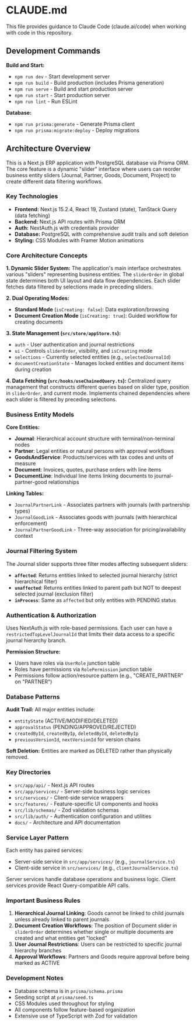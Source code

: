 # CLAUDE.md

This file provides guidance to Claude Code (claude.ai/code) when working with code in this repository.

## Development Commands

**Build and Start:**
- `npm run dev` - Start development server
- `npm run build` - Build production (includes Prisma generation)
- `npm run serve` - Build and start production server
- `npm run start` - Start production server
- `npm run lint` - Run ESLint

**Database:**
- `npm run prisma:generate` - Generate Prisma client
- `npm run prisma:migrate:deploy` - Deploy migrations

## Architecture Overview

This is a Next.js ERP application with PostgreSQL database via Prisma ORM. The core feature is a dynamic "slider" interface where users can reorder business entity sliders (Journal, Partner, Goods, Document, Project) to create different data filtering workflows.

### Key Technologies
- **Frontend:** Next.js 15.2.4, React 19, Zustand (state), TanStack Query (data fetching)
- **Backend:** Next.js API routes with Prisma ORM
- **Auth:** NextAuth.js with credentials provider
- **Database:** PostgreSQL with comprehensive audit trails and soft deletion
- **Styling:** CSS Modules with Framer Motion animations

### Core Architecture Concepts

**1. Dynamic Slider System:**
The application's main interface orchestrates various "sliders" representing business entities. The `sliderOrder` in global state determines both UI layout and data flow dependencies. Each slider fetches data filtered by selections made in preceding sliders.

**2. Dual Operating Modes:**
- **Standard Mode** (`isCreating: false`): Data exploration/browsing
- **Document Creation Mode** (`isCreating: true`): Guided workflow for creating documents

**3. State Management (`src/store/appStore.ts`):**
- `auth` - User authentication and journal restrictions
- `ui` - Controls `sliderOrder`, visibility, and `isCreating` mode
- `selections` - Currently selected entities (e.g., `selectedJournalId`)
- `documentCreationState` - Manages locked entities and document items during creation

**4. Data Fetching (`src/hooks/useChainedQuery.ts`):**
Centralized query management that constructs different queries based on slider type, position in `sliderOrder`, and current mode. Implements chained dependencies where each slider is filtered by preceding selections.

### Business Entity Models

**Core Entities:**
- **Journal**: Hierarchical account structure with terminal/non-terminal nodes
- **Partner**: Legal entities or natural persons with approval workflows
- **GoodsAndService**: Products/services with tax codes and units of measure
- **Document**: Invoices, quotes, purchase orders with line items
- **DocumentLine**: Individual line items linking documents to journal-partner-good relationships

**Linking Tables:**
- `JournalPartnerLink` - Associates partners with journals (with partnership types)
- `JournalGoodLink` - Associates goods with journals (with hierarchical enforcement)
- `JournalPartnerGoodLink` - Three-way association for pricing/availability context

### Journal Filtering System

The Journal slider supports three filter modes affecting subsequent sliders:
- **`affected`**: Returns entities linked to selected journal hierarchy (strict hierarchical filter)
- **`unaffected`**: Returns entities linked to parent path but NOT to deepest selected journal (exclusion filter)
- **`inProcess`**: Same as `affected` but only entities with PENDING status

### Authentication & Authorization

Uses NextAuth.js with role-based permissions. Each user can have a `restrictedTopLevelJournalId` that limits their data access to a specific journal hierarchy branch.

**Permission Structure:**
- Users have roles via `UserRole` junction table
- Roles have permissions via `RolePermission` junction table
- Permissions follow action/resource pattern (e.g., "CREATE_PARTNER" on "PARTNER")

### Database Patterns

**Audit Trail:** All major entities include:
- `entityState` (ACTIVE/MODIFIED/DELETED)
- `approvalStatus` (PENDING/APPROVED/REJECTED) 
- `createdById`, `createdByIp`, `deletedById`, `deletedByIp`
- `previousVersionId`, `nextVersionId` for version chains

**Soft Deletion:** Entities are marked as DELETED rather than physically removed.

### Key Directories

- `src/app/api/` - Next.js API routes
- `src/app/services/` - Server-side business logic services
- `src/services/` - Client-side service wrappers
- `src/features/` - Feature-specific UI components and hooks
- `src/lib/schemas/` - Zod validation schemas
- `src/lib/auth/` - Authentication configuration and utilities
- `docs/` - Architecture and API documentation

### Service Layer Pattern

Each entity has paired services:
- Server-side service in `src/app/services/` (e.g., `journalService.ts`)
- Client-side service in `src/services/` (e.g., `clientJournalService.ts`)

Server services handle database operations and business logic. Client services provide React Query-compatible API calls.

### Important Business Rules

1. **Hierarchical Journal Linking**: Goods cannot be linked to child journals unless already linked to parent journals
2. **Document Creation Workflows**: The position of Document slider in `sliderOrder` determines whether single or multiple documents are created and what entities get "locked"
3. **User Journal Restrictions**: Users can be restricted to specific journal hierarchy branches
4. **Approval Workflows**: Partners and Goods require approval before being marked as ACTIVE

### Development Notes

- Database schema is in `prisma/schema.prisma`
- Seeding script at `prisma/seed.ts`
- CSS Modules used throughout for styling
- All components follow feature-based organization
- Extensive use of TypeScript with Zod for validation
